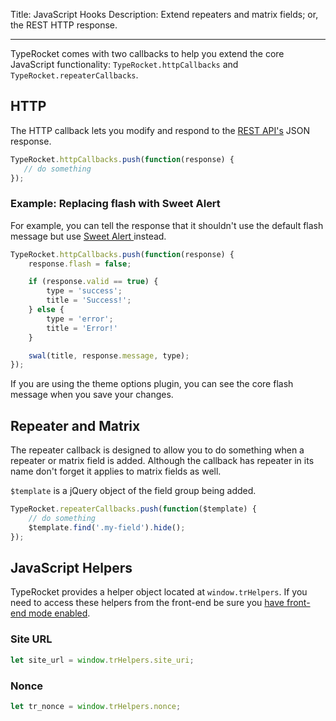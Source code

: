 Title: JavaScript Hooks
Description: Extend repeaters and matrix fields; or, the REST HTTP response.

---

TypeRocket comes with two callbacks to help you extend the core JavaScript functionality: `TypeRocket.httpCallbacks` and `TypeRocket.repeaterCallbacks`.

## HTTP

The HTTP callback lets you modify and respond to the [REST API's](https://typerocket.com/docs/v5/rest-api/) JSON response.

```javascript
TypeRocket.httpCallbacks.push(function(response) {
   // do something
});
```

### Example: Replacing flash with Sweet Alert

For example, you can tell the response that it shouldn't use the default flash message but use [Sweet Alert ](https://sweetalert.js.org/) instead.

```javascript
TypeRocket.httpCallbacks.push(function(response) {
    response.flash = false;

    if (response.valid == true) {
        type = 'success';
        title = 'Success!';
    } else {
        type = 'error';
        title = 'Error!'
    }

    swal(title, response.message, type);
});
```

If you are using the theme options plugin, you can see the core flash message when you save your changes. 

## Repeater and Matrix

The repeater callback is designed to allow you to do something when a repeater or matrix field is added. Although the callback has repeater in its name don't forget it applies to matrix fields as well. 

`$template` is a jQuery object of the field group being added.

```javascript
TypeRocket.repeaterCallbacks.push(function($template) {
    // do something
    $template.find('.my-field').hide();
});
```

## JavaScript Helpers

TypeRocket provides a helper object located at `window.trHelpers`. If you need to access these helpers from the front-end be sure you [have front-end mode enabled](/docs/v5/front-end-mode/).

### Site URL

```js
let site_url = window.trHelpers.site_uri;
```

### Nonce

```js
let tr_nonce = window.trHelpers.nonce;
```
